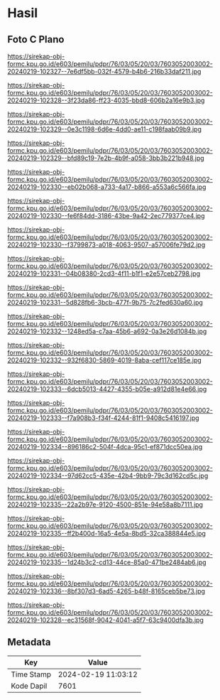 # Hasil

## Foto C Plano

https://sirekap-obj-formc.kpu.go.id/e603/pemilu/pdpr/76/03/05/20/03/7603052003002-20240219-102327--7e6df5bb-032f-4579-b4b6-216b33daf211.jpg

https://sirekap-obj-formc.kpu.go.id/e603/pemilu/pdpr/76/03/05/20/03/7603052003002-20240219-102328--3f23da86-ff23-4035-bbd8-606b2a16e9b3.jpg

https://sirekap-obj-formc.kpu.go.id/e603/pemilu/pdpr/76/03/05/20/03/7603052003002-20240219-102329--0e3c1198-6d6e-4dd0-ae11-c198faab09b9.jpg

https://sirekap-obj-formc.kpu.go.id/e603/pemilu/pdpr/76/03/05/20/03/7603052003002-20240219-102329--bfd89c19-7e2b-4b9f-a058-3bb3b221b948.jpg

https://sirekap-obj-formc.kpu.go.id/e603/pemilu/pdpr/76/03/05/20/03/7603052003002-20240219-102330--eb02b068-a733-4a17-b866-a553a6c566fa.jpg

https://sirekap-obj-formc.kpu.go.id/e603/pemilu/pdpr/76/03/05/20/03/7603052003002-20240219-102330--fe6f84dd-3186-43be-9a42-2ec779377ce4.jpg

https://sirekap-obj-formc.kpu.go.id/e603/pemilu/pdpr/76/03/05/20/03/7603052003002-20240219-102330--f3799873-a018-4063-9507-a57006fe79d2.jpg

https://sirekap-obj-formc.kpu.go.id/e603/pemilu/pdpr/76/03/05/20/03/7603052003002-20240219-102331--04b08380-2cd3-4f11-b1f1-e2e57ceb2798.jpg

https://sirekap-obj-formc.kpu.go.id/e603/pemilu/pdpr/76/03/05/20/03/7603052003002-20240219-102331--5d828fb6-3bcb-477f-9b75-7c2fed630a60.jpg

https://sirekap-obj-formc.kpu.go.id/e603/pemilu/pdpr/76/03/05/20/03/7603052003002-20240219-102332--1248ed5a-c7aa-45b6-a692-0a3e26d1084b.jpg

https://sirekap-obj-formc.kpu.go.id/e603/pemilu/pdpr/76/03/05/20/03/7603052003002-20240219-102332--932f6830-5869-4019-8aba-cef117ce185e.jpg

https://sirekap-obj-formc.kpu.go.id/e603/pemilu/pdpr/76/03/05/20/03/7603052003002-20240219-102333--6dcb5013-4427-4355-b05e-a912d81e4e66.jpg

https://sirekap-obj-formc.kpu.go.id/e603/pemilu/pdpr/76/03/05/20/03/7603052003002-20240219-102333--f7a908b3-f34f-4244-81f1-9408c5416197.jpg

https://sirekap-obj-formc.kpu.go.id/e603/pemilu/pdpr/76/03/05/20/03/7603052003002-20240219-102334--896186c2-504f-4dca-95c1-ef871dcc50ea.jpg

https://sirekap-obj-formc.kpu.go.id/e603/pemilu/pdpr/76/03/05/20/03/7603052003002-20240219-102334--97d62cc5-435e-42b4-9bb9-79c3d162cd5c.jpg

https://sirekap-obj-formc.kpu.go.id/e603/pemilu/pdpr/76/03/05/20/03/7603052003002-20240219-102335--22a2b97e-9120-4500-851e-94e58a8b7111.jpg

https://sirekap-obj-formc.kpu.go.id/e603/pemilu/pdpr/76/03/05/20/03/7603052003002-20240219-102335--ff2b400d-16a5-4e5a-8bd5-32ca388844e5.jpg

https://sirekap-obj-formc.kpu.go.id/e603/pemilu/pdpr/76/03/05/20/03/7603052003002-20240219-102335--1d24b3c2-cd13-44ce-85a0-471be2484ab6.jpg

https://sirekap-obj-formc.kpu.go.id/e603/pemilu/pdpr/76/03/05/20/03/7603052003002-20240219-102336--8bf307d3-6ad5-4265-b48f-8165ceb5be73.jpg

https://sirekap-obj-formc.kpu.go.id/e603/pemilu/pdpr/76/03/05/20/03/7603052003002-20240219-102328--ec31568f-9042-4041-a5f7-63c9400dfa3b.jpg


## Metadata

| Key        | Value               |
| ---------- | ------------------- |
| Time Stamp | 2024-02-19 11:03:12 |
| Kode Dapil | 7601                |



